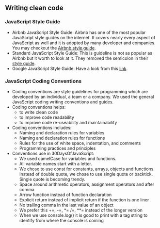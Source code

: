 ## Writing clean code

### JavaScript Style Guide

- Airbnb JavaScript Style Guide: Airbnb has one of the most popular JavaScript style guides on the internet. It covers nearly every aspect of JavaScript as well and it is adopted by many developer and companies. You may checkout the [Airbnb style guide](https://github.com/airbnb/javascript).
- Standard JavaScript Style Guide: This is guideline is not as popular as Airbnb but it worth to look at it. They removed the semicolon in their [style guide](https://standardjs.com/).
- Google JavaScript Style Guide: Have a look from this [link](https://google.github.io/styleguide/jsguide.html).

### JavaScript Coding Conventions

- Coding conventions are style guidelines for programming which are developed by an individual, a team or a company. We used the general JavaScript coding writing conventions and guides.
- Coding conventions helps:
  - to write clean code
  - to improve code readability
  - to improve code re-useability and maintainability
- Coding conventions includes:
  - Naming and declaration rules for variables
  - Naming and declaration rules for functions
  - Rules for the use of white space, indentation, and comments
  - Programming practices and principles
- Conventions use in 30DaysOfJavaScript:
  - We used camelCase for variables and functions.
  - All variable names start with a letter.
  - We chose to use const for constants, arrays, objects and functions. Instead of double quote, we chose to use single quote or backtick. Single quote is becoming trendy.
  - Space around arithmetic operators, assignment operators and after comma
  - Arrow function instead of function declaration
  - Explicit return instead of implicit return if the function is one liner
  - No trailing comma in the last value of an object
  - We prefer this +=, -=, \*= /=, \*\*= instead of the longer version
  - When we use console.log() it is good to print with a tag string to identify from where the console is coming
